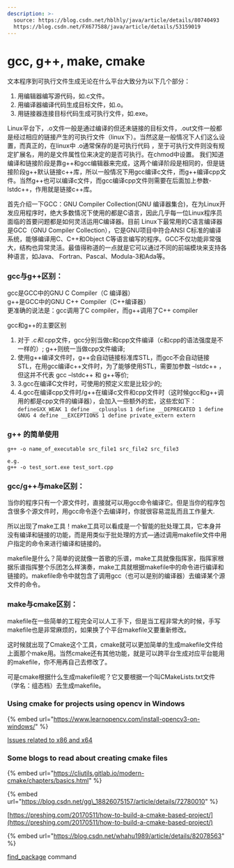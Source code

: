 ```yaml
---
description: >-
  source: https://blog.csdn.net/hblhly/java/article/details/80740493
  https://blog.csdn.net/FX677588/java/article/details/53159019
---
```


# gcc, g++, make, cmake

文本程序到可执行文件生成无论在什么平台大致分为以下几个部分：

1. 用编辑器编写源代码，如.c文件。 
2. 用编译器编译代码生成目标文件，如.o。 
3. 用链接器连接目标代码生成可执行文件，如.exe。 

Linux平台下，.o文件一般是通过编译的但还未链接的目标文件，.out文件一般都是经过相应的链接产生的可执行文件（linux下）。当然这是一般情况下人们这么设置，而真正的，在linux中 .o通常保存的是可执行代码 ，至于可执行文件则没有规定扩展名，用的是文件属性位来决定的是否可执行。在chmod中设置。 我们知道编译和链接阶段是靠g++和gcc编辑器来完成，这两个编译阶段是相同的，但是链接阶段g++默认链接c++库，所以一般情况下用gcc编译c文件，而g++编译cpp文件。当然g++也可以编译c文件，而gcc编译cpp文件则需要在后面加上参数-lstdc++，作用就是链接c++库。 

首先介绍一下GCC：GNU Compiler Collection\(GNU 编译器集合\)，在为Linux开发应用程序时，绝大多数情况下使用的都是C语言，因此几乎每一位Linux程序员面临的首要问题都是如何灵活运用C编译器。目前 Linux下最常用的C语言编译器是GCC（GNU Compiler Collection），它是GNU项目中符合ANSI C标准的编译系统，能够编译用C、C++和Object C等语言编写的程序。GCC不仅功能非常强大，结构也异常灵活。最值得称道的一点就是它可以通过不同的前端模块来支持各种语言，如Java、 Fortran、Pascal、Modula-3和Ada等。

### gcc与g++区别：

gcc是GCC中的GNU C Compiler（C 编译器）  
g++是GCC中的GNU C++ Compiler（C++编译器）  
更准确的说法是：gcc调用了C compiler，而g++调用了C++ compiler

gcc和g++的主要区别

1. 对于 _.c和_.cpp文件，gcc分别当做c和cpp文件编译（c和cpp的语法强度是不一样的）; g++则统一当做cpp文件编译;
2. 使用g++编译文件时，g++会自动链接标准库STL，而gcc不会自动链接STL，在用gcc编译c++文件时，为了能够使用STL，需要加参数 –lstdc++ ，但这并不代表 gcc –lstdc++ 和 g++等价;
3. 3.gcc在编译C文件时，可使用的预定义宏是比较少的;
4. 4.gcc在编译cpp文件时/g++在编译c文件和cpp文件时（这时候gcc和g++调用的都是cpp文件的编译器），会加入一些额外的宏，这些宏如下： `defineGXX_WEAK 1 define __cplusplus 1 define __DEPRECATED 1 define GNUG 4 define __EXCEPTIONS 1 define private_extern extern`

### g++ 的简单使用

```text
g++ -o name_of_executable src_file1 src_file2 src_file3

e.g.
g++ -o test_sort.exe test_sort.cpp
```

### gcc/g++与make区别： 

当你的程序只有一个源文件时，直接就可以用gcc命令编译它。但是当你的程序包含很多个源文件时，用gcc命令逐个去编译时，你就很容易混乱而且工作量大.

所以出现了make工具！make工具可以看成是一个智能的批处理工具，它本身并没有编译和链接的功能，而是用类似于批处理的方式—通过调用makefile文件中用户指定的命令来进行编译和链接的。

makefile是什么？简单的说就像一首歌的乐谱，make工具就像指挥家，指挥家根据乐谱指挥整个乐团怎么样演奏，make工具就根据makefile中的命令进行编译和链接的。makefile命令中就包含了调用gcc（也可以是别的编译器）去编译某个源文件的命令。

### make与cmake区别： 

makefile在一些简单的工程完全可以人工手下，但是当工程非常大的时候，手写makefile也是非常麻烦的，如果换了个平台makefile又要重新修改。

这时候就出现了Cmake这个工具，cmake就可以更加简单的生成makefile文件给上面那个make用。当然cmake还有其他功能，就是可以跨平台生成对应平台能用的makefile，你不用再自己去修改了。

可是cmake根据什么生成makefile呢？它又要根据一个叫CMakeLists.txt文件（学名：组态档）去生成makefile。 

### Using cmake for projects using opencv in Windows

{% embed url="https://www.learnopencv.com/install-opencv3-on-windows/" %}

[Issues related to x86 and x64](https://answers.opencv.org/question/200302/error-using-cmake-on-windows-with-visual-studio-2017-and-opencv-343/)

### Some blogs to read about creating cmake files

{% embed url="https://cliutils.gitlab.io/modern-cmake/chapters/basics.html" %}

{% embed url="https://blog.csdn.net/gg\_18826075157/article/details/72780010" %}

​[https://preshing.com/20170511/how-to-build-a-cmake-based-project/](https://preshing.com/20170511/how-to-build-a-cmake-based-project/)

{% embed url="https://blog.csdn.net/whahu1989/article/details/82078563" %}

[find\_package](https://zhuanlan.zhihu.com/p/97369704) command

